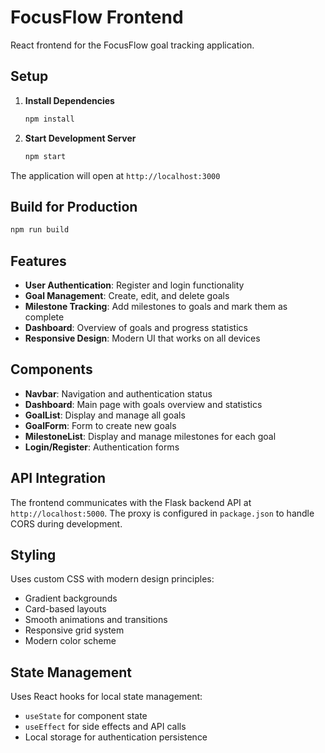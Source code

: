 # FocusFlow Frontend

React frontend for the FocusFlow goal tracking application.

## Setup

1. **Install Dependencies**

   ```bash
   npm install
   ```

2. **Start Development Server**
   ```bash
   npm start
   ```

The application will open at `http://localhost:3000`

## Build for Production

```bash
npm run build
```

## Features

- **User Authentication**: Register and login functionality
- **Goal Management**: Create, edit, and delete goals
- **Milestone Tracking**: Add milestones to goals and mark them as complete
- **Dashboard**: Overview of goals and progress statistics
- **Responsive Design**: Modern UI that works on all devices

## Components

- **Navbar**: Navigation and authentication status
- **Dashboard**: Main page with goals overview and statistics
- **GoalList**: Display and manage all goals
- **GoalForm**: Form to create new goals
- **MilestoneList**: Display and manage milestones for each goal
- **Login/Register**: Authentication forms

## API Integration

The frontend communicates with the Flask backend API at `http://localhost:5000`. The proxy is configured in `package.json` to handle CORS during development.

## Styling

Uses custom CSS with modern design principles:

- Gradient backgrounds
- Card-based layouts
- Smooth animations and transitions
- Responsive grid system
- Modern color scheme

## State Management

Uses React hooks for local state management:

- `useState` for component state
- `useEffect` for side effects and API calls
- Local storage for authentication persistence
